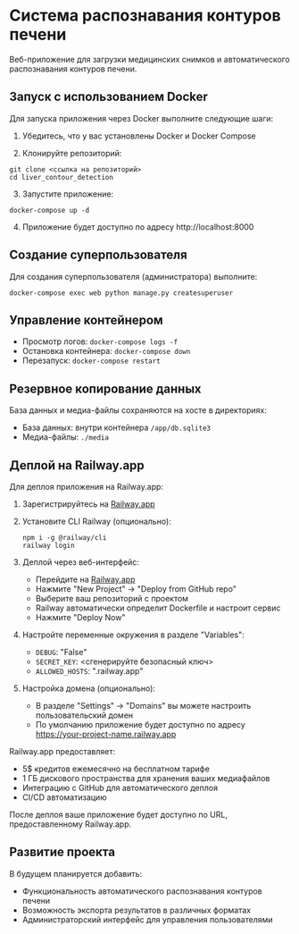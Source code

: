 # Система распознавания контуров печени

Веб-приложение для загрузки медицинских снимков и автоматического распознавания контуров печени.

## Запуск с использованием Docker

Для запуска приложения через Docker выполните следующие шаги:

1. Убедитесь, что у вас установлены Docker и Docker Compose

2. Клонируйте репозиторий:
```
git clone <ссылка на репозиторий>
cd liver_contour_detection
```

3. Запустите приложение:
```
docker-compose up -d
```

4. Приложение будет доступно по адресу http://localhost:8000

## Создание суперпользователя

Для создания суперпользователя (администратора) выполните:

```
docker-compose exec web python manage.py createsuperuser
```

## Управление контейнером

- Просмотр логов: `docker-compose logs -f`
- Остановка контейнера: `docker-compose down`
- Перезапуск: `docker-compose restart`

## Резервное копирование данных

База данных и медиа-файлы сохраняются на хосте в директориях:
- База данных: внутри контейнера `/app/db.sqlite3`
- Медиа-файлы: `./media`

## Деплой на Railway.app

Для деплоя приложения на Railway.app:

1. Зарегистрируйтесь на [Railway.app](https://railway.app/)
2. Установите CLI Railway (опционально):
   ```
   npm i -g @railway/cli
   railway login
   ```

3. Деплой через веб-интерфейс:
   - Перейдите на [Railway.app](https://railway.app/)
   - Нажмите "New Project" → "Deploy from GitHub repo"
   - Выберите ваш репозиторий с проектом
   - Railway автоматически определит Dockerfile и настроит сервис
   - Нажмите "Deploy Now"

4. Настройте переменные окружения в разделе "Variables":
   - `DEBUG`: "False"
   - `SECRET_KEY`: <сгенерируйте безопасный ключ>
   - `ALLOWED_HOSTS`: ".railway.app"

5. Настройка домена (опционально):
   - В разделе "Settings" → "Domains" вы можете настроить пользовательский домен
   - По умолчанию приложение будет доступно по адресу https://your-project-name.railway.app

Railway.app предоставляет:
- 5$ кредитов ежемесячно на бесплатном тарифе
- 1 ГБ дискового пространства для хранения ваших медиафайлов
- Интеграцию с GitHub для автоматического деплоя
- CI/CD автоматизацию

После деплоя ваше приложение будет доступно по URL, предоставленному Railway.app.

## Развитие проекта

В будущем планируется добавить:
- Функциональность автоматического распознавания контуров печени
- Возможность экспорта результатов в различных форматах
- Администраторский интерфейс для управления пользователями 
